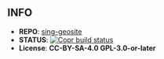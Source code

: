 ## INFO

- **REPO**: [sing-geosite](https://github.com/SagerNet/sing-geosite)
- **STATUS**: [![Copr build status](https://copr.fedorainfracloud.org/coprs/clarlok/sing-box/package/sing-geosite/status_image/last_build.png)](https://copr.fedorainfracloud.org/coprs/clarlok/sing-box/package/sing-geosite/)
- **License**: **CC-BY-SA-4.0 GPL-3.0-or-later**
